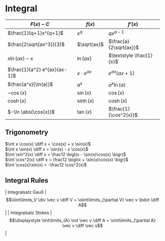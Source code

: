 # Integral


|$F(x) - C$ | $f(x)$ | $f'(x)$ |
|----|----|---|
|$\frac{1}{q+1}x^{q+1}$ | $x^q$ | $qx^{q-1}$ |
|$\frac{2\sqrt{ax^3}}{3}$ | $\sqrt{ax}$ | $\frac{a}{2\sqrt{ax}}$|
|$x\ln(ax) -x$ | $\ln(ax)$ | $\textstyle \frac{1}{x}$|
|$\frac{1}{a^2} e^{ax}(ax- 1)$ | $x \cdot e^{ax}$ | $e^{ax}(ax+1)$ |
|$\frac{a^x}{\ln(a)}$ | $a^x$ | $a^x \ln(a)$ |
|$-\cos(x)$ | $\sin(x)$ | $\cos(x)$|
|$\cosh(x)$ | $\sinh(x)$ | $\cosh(x)$|
|$-\ln \abs{\cos(x)}$ | $\tan(x)$ | $\frac{1}{\cos^2(x)}$ |


## Trigonometry
$\int x \cos(x) \diff x = \cos(x) + x \sin(x)$<br>
$\int x \sin(x) \diff x = \sin(x) - x \cos(x)$<br>
$\int \sin^2(x) \diff x = \frac12 \bigl(x - \sin(x)\cos(x) \bigr)$<br>
$\int \cos^2(x) \diff x = \frac12 \bigl(x + \sin(x)\cos(x) \bigr)$<br>
$\int \cos(x)\sin(x) = -\frac12 \cos^2(x)$


## Integral Rules
| Integralsatz Gauß | $$\iiint\limits_V \div \vec v \diff V = \oiint\limits_{\partial V} \vec v \bdot \diff A$$ |
| Integralsatz Stokes | $$\displaystyle \iint\limits_{A} \rot \vec v \diff A = \oint\limits_{\partial A} \vec v \diff \vec s$$ |

